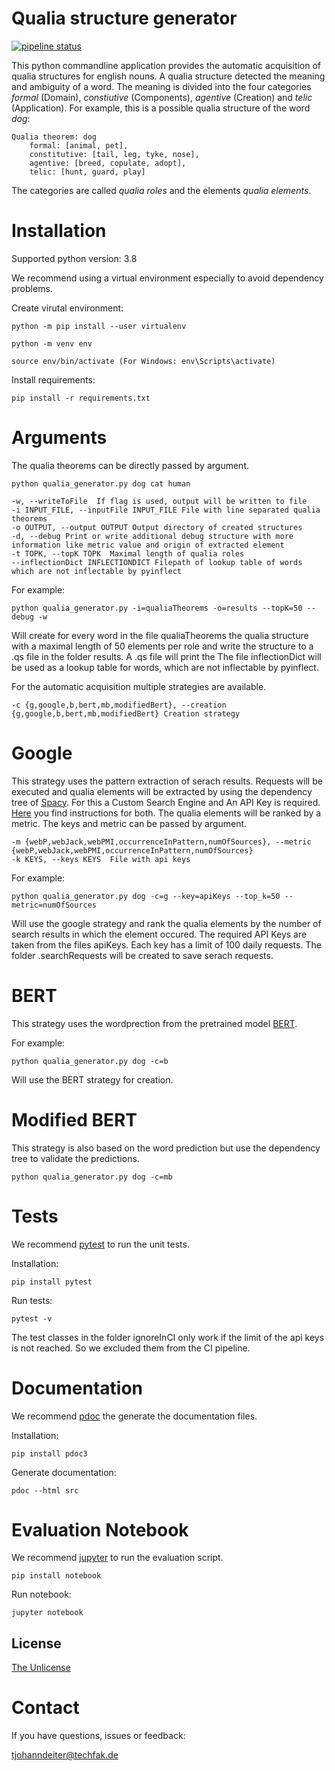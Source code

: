 # Qualia structure generator

[![pipeline status](https://gitlab.com/till_johanndeiter/qualiagenerator/badges/master/pipeline.svg)](https://gitlab.com/till_johanndeiter/qualiagenerator/-/commits/master)

This python commandline application provides the automatic acquisition of qualia structures for english nouns. A qualia structure detected the meaning and ambiguity of a word. The meaning is divided into the four categories *formal* (Domain), *constiutive* (Components), *agentive* (Creation) and *telic* (Application). For example, this is a possible qualia structure of the word *dog*:


```
Qualia theorem: dog
    formal: [animal, pet],
    constitutive: [tail, leg, tyke, nose],
    agentive: [breed, copulate, adopt],
    telic: [hunt, guard, play]
```
The categories are called *qualia roles* and the elements *qualia elements*.

# Installation

Supported python version: 3.8

We recommend using a virtual environment especially to avoid dependency problems. 

Create virutal environment:

```
python -m pip install --user virtualenv

python -m venv env

source env/bin/activate (For Windows: env\Scripts\activate)
```

Install requirements:

```
pip install -r requirements.txt
```


# Arguments

The qualia theorems can be directly passed by argument. 

```
python qualia_generator.py dog cat human
```

```
-w, --writeToFile  If flag is used, output will be written to file
-i INPUT_FILE, --inputFile INPUT_FILE File with line separated qualia theorems
-o OUTPUT, --output OUTPUT Output directory of created structures
-d, --debug Print or write additional debug structure with more information like metric value and origin of extracted element
-t TOPK, --topK TOPK  Maximal length of qualia roles
--inflectionDict INFLECTIONDICT Filepath of lookup table of words which are not inflectable by pyinflect
```

For example:

```
python qualia_generator.py -i=qualiaTheorems -o=results --topK=50 --debug -w
```

Will create for every word in the file qualiaTheorems the qualia structure with a maximal length of 50 elements per role and write the structure to a .qs file in the folder results. A .qs file will print the  The file inflectionDict will be used as a lookup table for words, which are not inflectable by pyinflect.

For the automatic acquisition multiple strategies are available. 


```
-c {g,google,b,bert,mb,modifiedBert}, --creation {g,google,b,bert,mb,modifiedBert} Creation strategy
```

# Google

This strategy uses the pattern extraction of serach results. Requests will be executed and qualia elements will be extracted by using the dependency tree of [Spacy](https://spacy.io/usage/linguistic-features). For this a Custom Search Engine and An API Key is required. [Here](https://linuxhint.com/google_search_api_python/) you find instructions for both. The qualia elements will be ranked by a metric. The keys and metric can be passed by argument.

```
-m {webP,webJack,webPMI,occurrenceInPattern,numOfSources}, --metric {webP,webJack,webPMI,occurrenceInPattern,numOfSources}
-k KEYS, --keys KEYS  File with api keys
```
For example:

```
python qualia_generator.py dog -c=g --key=apiKeys --top_k=50 --metric=numOfSources
```

Will use the google strategy and rank the qualia elements by the number of search results in which the element occured. The required API Keys are taken from the files apiKeys. Each key has a limit of 100 daily requests. The folder .searchRequests will be created to save serach requests.


# BERT

This strategy uses the wordprection from the pretrained model [BERT](https://huggingface.co/transformers/model_doc/bert.html).

For example:

```
python qualia_generator.py dog -c=b
```

Will use the BERT strategy for creation.

# Modified BERT

This strategy is also based on the word prediction but use the dependency tree to validate the predictions.

```
python qualia_generator.py dog -c=mb
```

# Tests

We recommend [pytest](https://pytest.org/) to run the unit tests. 

Installation:

```
pip install pytest
```

Run tests:

```
pytest -v
```


The test classes in the folder ignoreInCI only work if the limit of the api keys is not reached. So we excluded them from the CI pipeline.


# Documentation

We recommend [pdoc](https://pdoc3.github.io/pdoc/) the generate the documentation files.

Installation:

```
pip install pdoc3
```

Generate documentation:

```
pdoc --html src
```

# Evaluation Notebook

We recommend [jupyter](https://jupyter.org/) to run the evaluation script.

```
pip install notebook
```

Run notebook:

```
jupyter notebook
```

## License

[The Unlicense](https://choosealicense.com/licenses/unlicense/)


# Contact

If you have questions, issues or feedback: 

tjohanndeiter@techfak.de

